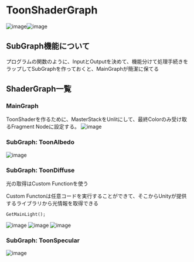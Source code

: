 # ToonShaderGraph
![image](https://user-images.githubusercontent.com/6869650/159939012-de43a07a-1550-4fb3-bfc5-9234673ef4d6.png)![image](https://user-images.githubusercontent.com/6869650/160114317-4dfb7712-9138-4150-a5e3-d1f33d7cd689.png)


## SubGraph機能について
プログラムの関数のように、InputとOutputを決めて、機能分けて処理手続きをラップしてSubGraphを作っておくと、MainGraphが簡潔に保てる

## ShaderGraph一覧
### MainGraph
ToonShaderを作るために、MasterStackをUnlitにして、最終Colorのみ受け取るFragment Nodeに設定する。
![image](https://user-images.githubusercontent.com/6869650/159939329-00bcf561-946a-457f-96bc-3431bc14190c.png)


### SubGraph: ToonAlbedo
![image](https://user-images.githubusercontent.com/6869650/159939458-caee3a70-d846-4753-8e4d-2a8a6632994e.png)

### SubGraph: ToonDiffuse
光の取得はCustom Functionを使う

Custom Functonは任意コードを実行することができて、そこからUnityが提供するライブラリから光情報を取得できる
```
GetMainLight();
```
![image](https://user-images.githubusercontent.com/6869650/160115625-e94a704f-0223-4310-bca2-79c9e8a69762.png)
![image](https://user-images.githubusercontent.com/6869650/160115648-8f67fd5c-ea83-43b4-9b02-db804753ceb6.png)
![image](https://user-images.githubusercontent.com/6869650/159939632-f8d0c038-43ed-45ce-9fe5-4a76dba9d8fb.png)

### SubGraph: ToonSpecular
![image](https://user-images.githubusercontent.com/6869650/159939819-26a179ff-99ec-4c41-be8a-082deadeb116.png)
